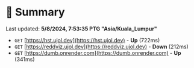 # 📖 Summary
Last updated: **5/8/2024, 7:53:35 PTG "Asia/Kuala_Lumpur"**

- `GET` [https://hst.ujol.dev](https://hst.ujol.dev) - **Up** (722ms)
- `GET` [https://reddviz.ujol.dev](https://reddviz.ujol.dev) - **Down** (212ms)
- `GET` [https://dumb.onrender.com](https://dumb.onrender.com) - **Up** (341ms)
